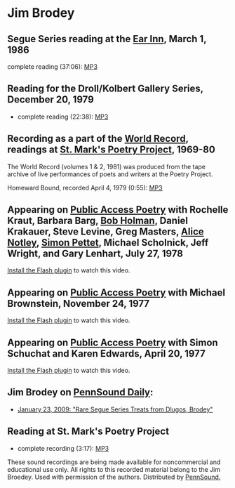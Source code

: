 Jim Brodey
==========

Segue Series reading at the [Ear Inn](http://writing.upenn.edu/pennsound/x/Ear-Inn.html), March 1, 1986
-------------------------------------------------------------------------------------------------------

complete reading (37:06): [MP3](http://media.sas.upenn.edu/pennsound/authors/Brodey/Brodey-Jim_Complete-Reading_Segue-Series_Ear-Inn_3-1-86.mp3)

Reading for the Droll/Kolbert Gallery Series, December 20, 1979
---------------------------------------------------------------

-   complete reading (22:38): [MP3](https://media.sas.upenn.edu/pennsound/authors/Brodey/Brodey-Jim_Droll-Kolbert_12-20-79.mp3)

Recording as a part of the [World Record](http://www.writing.upenn.edu/pennsound/x/World-Record.html), readings at [St. Mark's Poetry Project](http://www.poetryproject.com/), 1969-80
--------------------------------------------------------------------------------------------------------------------------------------------------------------------------------------

The World Record (volumes 1 & 2,
1981) was produced from the tape archive of live performances
of poets and writers at the Poetry Project.

Homeward Bound, recorded April 4, 1979 (0:55): [MP3](http://media.sas.upenn.edu/pennsound/authors/Brodey/Brodey-Jim_Homeward-Bound_4-4-79.mp3)

Appearing on [Public Access Poetry](PAP-2.php) with Rochelle Kraut, Barbara Barg, [Bob Holman](Holman.php), Daniel Krakauer, Steve Levine, Greg Masters, [Alice Notley](Notley.php), [Simon Pettet](Pettet.php), Michael Scholnick, Jeff Wright, and Gary Lenhart, July 27, 1978
--------------------------------------------------------------------------------------------------------------------------------------------------------------------------------------------------------------------------------------------------------------------------------

[Install the Flash plugin](http://get.adobe.com/flashplayer/) to watch this video.

Appearing on [Public Access Poetry](http://writing.upenn.edu/pennsound/x/PAP.php) with Michael Brownstein, November 24, 1977
----------------------------------------------------------------------------------------------------------------------------

[Install the Flash plugin](http://get.adobe.com/flashplayer/) to watch this video.

Appearing on [Public Access Poetry](http://writing.upenn.edu/pennsound/x/PAP.php) with Simon Schuchat and Karen Edwards, April 20, 1977
---------------------------------------------------------------------------------------------------------------------------------------

[Install the Flash plugin](http://get.adobe.com/flashplayer/) to watch this video.

Jim Brodey on [PennSound Daily](http://writing.upenn.edu/pennsound/daily):
--------------------------------------------------------------------------

-   [January 23, 2009: "Rare Segue Series Treats from Dlugos, Brodey"](http://writing.upenn.edu/pennsound/daily/200901.php#23_13:14)

Reading at St. Mark's Poetry Project
------------------------------------

-   complete recording (3:17): [MP3](http://media.sas.upenn.edu/pennsound/groups/Berkson-Tapes/Brodey-Jim_Complete-Recording_St-Marks-Poetry-Project_NY.mp3)

These sound recordings
are being made available for noncommercial and educational use
only. All rights to this recorded material belong to the Jim Broedey.
Used with permission of the authors. Distributed by [PennSound.](../index.html)
